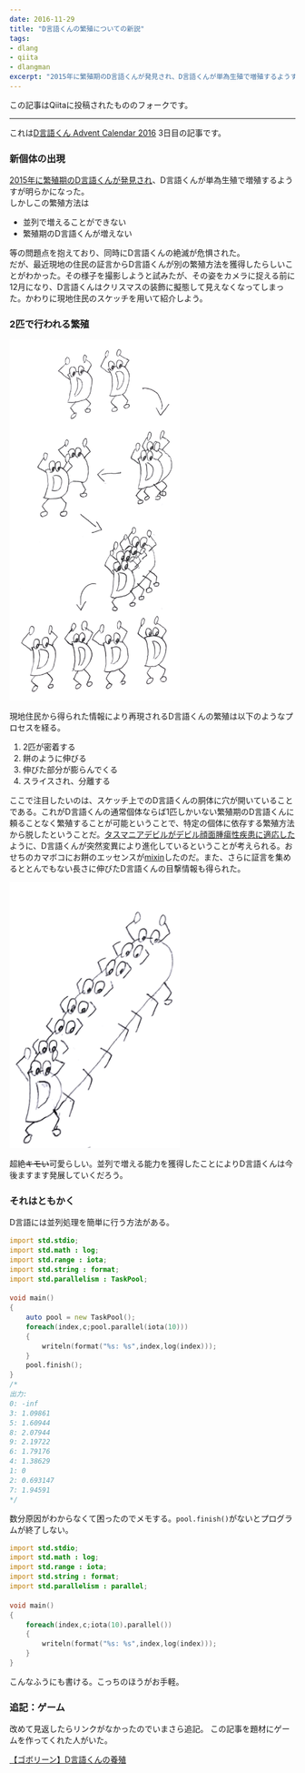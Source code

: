 ```yaml
---
date: 2016-11-29
title: "D言語くんの繁殖についての新説"
tags:
- dlang
- qiita
- dlangman
excerpt: "‪2015年に繁殖期のD言語くんが発見され、D言語くんが単為生殖で増殖するようすが明らかになった。しかしこの繁殖方法は・並列で増えることができない・繁殖期のD言語くんが増えない等の問題点を抱えており、同時にD言語くんの絶滅が危惧された。だが、最近現地の住民の証言から……‬"
---
```

この記事はQiitaに投稿されたもののフォークです。

---

これは[D言語くん Advent Calendar 2016](https://qiita.com/advent-calendar/2016/d-man) 3日目の記事です。

### 新個体の出現
[2015年に繁殖期のD言語くんが発見され](http://qiita.com/gobori/items/821e6d8219033c4f68a8)、D言語くんが単為生殖で増殖するようすが明らかになった。  
しかしこの繁殖方法は

 - 並列で増えることができない
 - 繁殖期のD言語くんが増えない

等の問題点を抱えており、同時にD言語くんの絶滅が危惧された。  
だが、最近現地の住民の証言からD言語くんが別の繁殖方法を獲得したらしいことがわかった。その様子を撮影しようと試みたが、その姿をカメラに捉える前に12月になり、D言語くんはクリスマスの装飾に擬態して見えなくなってしまった。かわりに現地住民のスケッチを用いて紹介しよう。

### 2匹で行われる繁殖

<img width="300" alt="D言語くんの繁殖の様子を描いた現地住民のスケッチ" src="/assets/qiita/0/57768/988704a5-d033-c1f4-027a-c34db4569659.png">

現地住民から得られた情報により再現されるD言語くんの繁殖は以下のようなプロセスを経る。

 1. 2匹が密着する
 2. 餅のように伸びる
 3. 伸びた部分が膨らんでくる
 4. スライスされ、分離する

ここで注目したいのは、スケッチ上でのD言語くんの胴体に穴が開いていることである。これがD言語くんの通常個体ならば1匹しかいない繁殖期のD言語くんに頼ることなく繁殖することが可能ということで、特定の個体に依存する繁殖方法から脱したということだ。[タスマニアデビルがデビル顔面腫瘍性疾患に適応した](http://natgeo.nikkeibp.co.jp/atcl/news/15/a/122100054/)ように、D言語くんが突然変異により進化しているということが考えられる。おせちのカマボコにお餅のエッセンスが[mixin](http://dlang.org/spec/template-mixin.html)したのだ。また、さらに証言を集めるととんでもない長さに伸びたD言語くんの目撃情報も得られた。

<img width="300" alt="全然キモくないD言語くんの画像" src="/assets/qiita/0/57768/c758aa79-fcc8-9f13-2a52-554e43f7b34f.png">

超絶~~キモい~~可愛らしい。並列で増える能力を獲得したことによりD言語くんは今後ますます発展していくだろう。

### それはともかく

D言語には並列処理を簡単に行う方法がある。

```d
import std.stdio;
import std.math : log;
import std.range : iota;
import std.string : format;
import std.parallelism : TaskPool;

void main()
{
    auto pool = new TaskPool();
    foreach(index,c;pool.parallel(iota(10)))
    {
        writeln(format("%s: %s",index,log(index)));
    }
    pool.finish();
}
/*
出力:
0: -inf
3: 1.09861
5: 1.60944
8: 2.07944
9: 2.19722
6: 1.79176
4: 1.38629
1: 0
2: 0.693147
7: 1.94591
*/
```

数分原因がわからなくて困ったのでメモする。`pool.finish()`がないとプログラムが終了しない。

```d
import std.stdio;
import std.math : log;
import std.range : iota;
import std.string : format;
import std.parallelism : parallel;

void main()
{
    foreach(index,c;iota(10).parallel())
    {
        writeln(format("%s: %s",index,log(index)));
    }
}
```

こんなふうにも書ける。こっちのほうがお手軽。

### 追記：ゲーム

改めて見返したらリンクがなかったのでいまさら追記。
この記事を題材にゲームを作ってくれた人がいた。

[【ゴボリーン】D言語くんの養殖](http://gobori.ehoh.net/test/dmanfarm/dman.html)